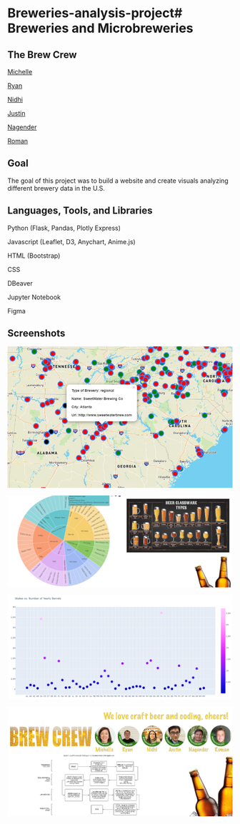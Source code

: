 # Breweries-analysis-project# Breweries and Microbreweries

## The Brew Crew
[Michelle](https://www.linkedin.com/in/michelle-davis-92548a78/)

[Ryan](https://www.linkedin.com/in/ryan-youngblood-14a3bb9b/)

[Nidhi](https://www.linkedin.com/in/nidhisethimba/)

[Justin](https://www.linkedin.com/in/jjying89/)

[Nagender](https://www.linkedin.com/in/nagender-reddy-panyala-phd-0371248/)

[Roman](https://www.linkedin.com/in/roman-koshel/)

## Goal
The goal of this project was to build a website and create visuals analyzing different brewery data in the U.S.

## Languages, Tools, and Libraries
Python (Flask, Pandas, Plotly Express)

Javascript (Leaflet, D3, Anychart, Anime.js)

HTML (Bootstrap)

CSS

DBeaver

Jupyter Notebook

Figma

## Screenshots

![Breweries Map](https://github.com/nsethi4310/GTProject2/blob/main/beer_prj/static/images/map.PNG)

![Sunburst Chart](https://github.com/nsethi4310/GTProject2/blob/main/beer_prj/static/images/sunburst2.PNG)

![Scatter Plot](https://github.com/nsethi4310/GTProject2/blob/main/beer_prj/static/images/scatter.PNG)

![The Brew Crew](https://github.com/nsethi4310/GTProject2/blob/main/beer_prj/static/images/brewcrew.PNG)

